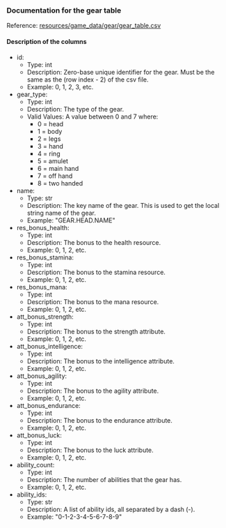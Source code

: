 ### Documentation for the gear table

Reference: [resources/game_data/gear/gear_table.csv](../game_data/gear/gear_table.csv)

#### Description of the columns

- id:
  - Type: int
  - Description: Zero-base unique identifier for the gear. Must be the same as the (row index - 2) of the csv file.
  - Example: 0, 1, 2, 3, etc.
- gear_type:
  - Type: int
  - Description: The type of the gear.
  - Valid Values: A value between 0 and 7 where:
    - 0 = head
    - 1 = body
    - 2 = legs
    - 3 = hand
    - 4 = ring
    - 5 = amulet
    - 6 = main hand
    - 7 = off hand
    - 8 = two handed
- name:
  - Type: str
  - Description: The key name of the gear. This is used to get the local string name of the gear.
  - Example: "GEAR.HEAD.NAME"
- res_bonus_health:
  - Type: int
  - Description: The bonus to the health resource.
  - Example: 0, 1, 2, etc.
- res_bonus_stamina:
  - Type: int
  - Description: The bonus to the stamina resource.
  - Example: 0, 1, 2, etc.
- res_bonus_mana:
  - Type: int
  - Description: The bonus to the mana resource.
  - Example: 0, 1, 2, etc.
- att_bonus_strength:
  - Type: int
  - Description: The bonus to the strength attribute.
  - Example: 0, 1, 2, etc.
- att_bonus_intelligence:
  - Type: int
  - Description: The bonus to the intelligence attribute.
  - Example: 0, 1, 2, etc.
- att_bonus_agility:
  - Type: int
  - Description: The bonus to the agility attribute.
  - Example: 0, 1, 2, etc.
- att_bonus_endurance:
  - Type: int
  - Description: The bonus to the endurance attribute.
  - Example: 0, 1, 2, etc.
- att_bonus_luck:
  - Type: int
  - Description: The bonus to the luck attribute.
  - Example: 0, 1, 2, etc.
- ability_count:
  - Type: int
  - Description: The number of abilities that the gear has.
  - Example: 0, 1, 2, etc.
- ability_ids:
  - Type: str
  - Description: A list of ability ids, all separated by a dash (-).
  - Example: "0-1-2-3-4-5-6-7-8-9"